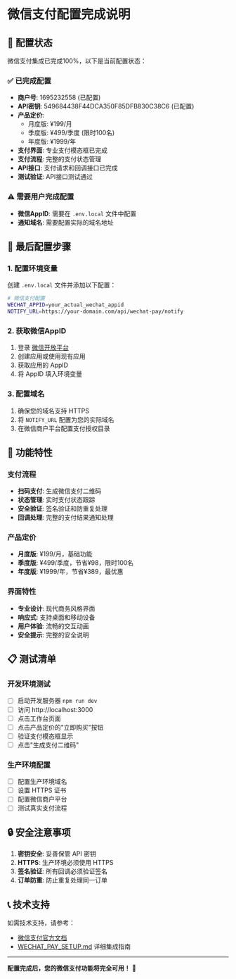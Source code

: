# 微信支付配置完成说明

## 🎉 配置状态
微信支付集成已完成100%，以下是当前配置状态：

### ✅ 已完成配置
- **商户号**: 1695232558 (已配置)
- **API密钥**: 549684438F44DCA350F85DFB830C38C6 (已配置)
- **产品定价**: 
  - 月度版: ¥199/月
  - 季度版: ¥499/季度 (限时100名)
  - 年度版: ¥1999/年
- **支付界面**: 专业支付模态框已完成
- **支付流程**: 完整的支付状态管理
- **API接口**: 支付请求和回调接口已完成
- **测试验证**: API接口测试通过

### ⚠️ 需要用户完成配置
- **微信AppID**: 需要在 `.env.local` 文件中配置
- **通知域名**: 需要配置实际的域名地址

## 🔧 最后配置步骤

### 1. 配置环境变量
创建 `.env.local` 文件并添加以下配置：

```bash
# 微信支付配置
WECHAT_APPID=your_actual_wechat_appid
NOTIFY_URL=https://your-domain.com/api/wechat-pay/notify
```

### 2. 获取微信AppID
1. 登录 [微信开放平台](https://open.weixin.qq.com/)
2. 创建应用或使用现有应用
3. 获取应用的 AppID
4. 将 AppID 填入环境变量

### 3. 配置域名
1. 确保您的域名支持 HTTPS
2. 将 `NOTIFY_URL` 配置为您的实际域名
3. 在微信商户平台配置支付授权目录

## 🚀 功能特性

### 支付流程
- **扫码支付**: 生成微信支付二维码
- **状态管理**: 实时支付状态跟踪
- **安全验证**: 签名验证和防重复处理
- **回调处理**: 完整的支付结果通知处理

### 产品定价
- **月度版**: ¥199/月，基础功能
- **季度版**: ¥499/季度，节省¥98，限时100名
- **年度版**: ¥1999/年，节省¥389，最优惠

### 界面特性
- **专业设计**: 现代商务风格界面
- **响应式**: 支持桌面和移动设备
- **用户体验**: 流畅的交互动画
- **安全提示**: 完整的安全说明

## 📋 测试清单

### 开发环境测试
- [ ] 启动开发服务器 `npm run dev`
- [ ] 访问 http://localhost:3000
- [ ] 点击工作台页面
- [ ] 点击产品定价的"立即购买"按钮
- [ ] 验证支付模态框显示
- [ ] 点击"生成支付二维码"

### 生产环境配置
- [ ] 配置生产环境域名
- [ ] 设置 HTTPS 证书
- [ ] 配置微信商户平台
- [ ] 测试真实支付流程

## 🔒 安全注意事项

1. **密钥安全**: 妥善保管 API 密钥
2. **HTTPS**: 生产环境必须使用 HTTPS
3. **签名验证**: 所有回调必须验证签名
4. **订单防重**: 防止重复处理同一订单

## 📞 技术支持

如需技术支持，请参考：
- [微信支付官方文档](https://pay.weixin.qq.com/wiki/doc/api/index.html)
- [WECHAT_PAY_SETUP.md](./WECHAT_PAY_SETUP.md) 详细集成指南

---

**配置完成后，您的微信支付功能将完全可用！** 🎊